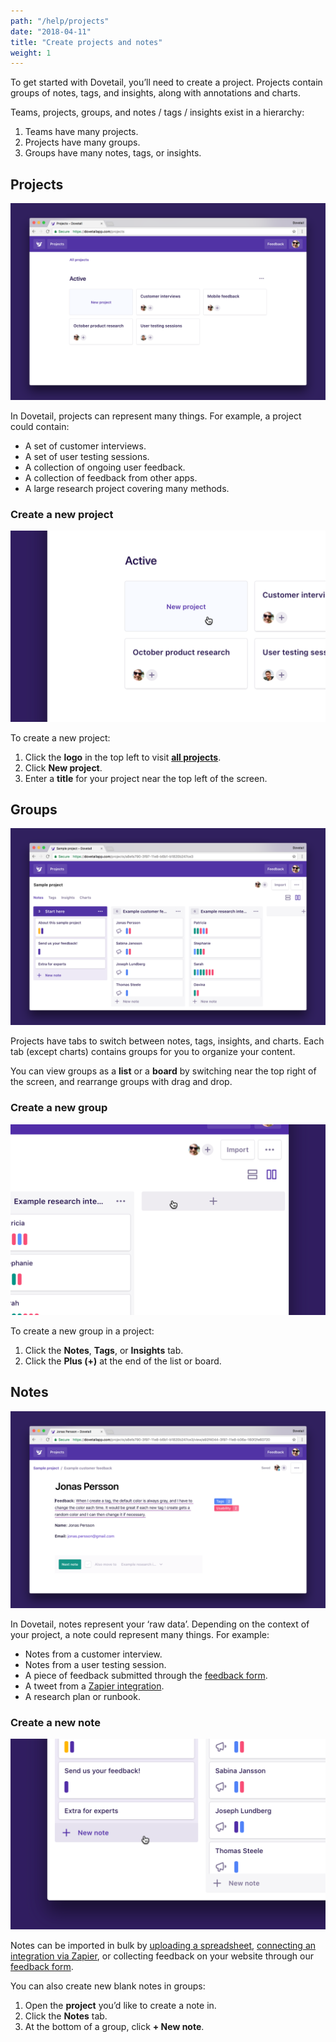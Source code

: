 ```yaml
---
path: "/help/projects"
date: "2018-04-11"
title: "Create projects and notes"
weight: 1
---
```


To get started with Dovetail, you’ll need to create a project. Projects contain groups of notes, tags, and insights, along with annotations and charts.

Teams, projects, groups, and notes / tags / insights exist in a hierarchy:

1.  Teams have many projects.
1.  Projects have many groups.
1.  Groups have many notes, tags, or insights.

## Projects

![Screenshot of a list of projects](./projects.png)

In Dovetail, projects can represent many things. For example, a project could contain:

* A set of customer interviews.
* A set of user testing sessions.
* A collection of ongoing user feedback.
* A collection of feedback from other apps.
* A large research project covering many methods.

### Create a new project

![Screenshot of cursor over ‘New project’](./create-project.png)

To create a new project:

1.  Click the **logo** in the top left to visit **[all projects](/projects)**.
1.  Click **New project**.
1.  Enter a **title** for your project near the top left of the screen.

## Groups

![Screenshot of a board of groups](./groups.png)

Projects have tabs to switch between notes, tags, insights, and charts. Each tab (except charts) contains groups for you to organize your content.

You can view groups as a **list** or a **board** by switching near the top right of the screen, and rearrange groups with drag and drop.

### Create a new group

![Screenshot of cursor over ‘Plus (+)’](./create-group.png)

To create a new group in a project:

1.  Click the **Notes**, **Tags**, or **Insights** tab.
1.  Click the **Plus (+)** at the end of the list or board.

## Notes

![Screenshot of a note with tags](./notes.png)

In Dovetail, notes represent your ‘raw data’. Depending on the context of your project, a note could represent many things. For example:

* Notes from a customer interview.
* Notes from a user testing session.
* A piece of feedback submitted through the [feedback form](/help/form-customize).
* A tweet from a [Zapier integration](/help/zapier).
* A research plan or runbook.

### Create a new note

![Screenshot of cursor over ‘+ New note](./create-note.png)

Notes can be imported in bulk by [uploading a spreadsheet](/help/spreadsheet), [connecting an integration via Zapier](/help/zapier), or collecting feedback on your website through our [feedback form](/help/form-customize).

You can also create new blank notes in groups:

1.  Open the **project** you’d like to create a note in.
1.  Click the **Notes** tab.
1.  At the bottom of a group, click **+ New note**.
